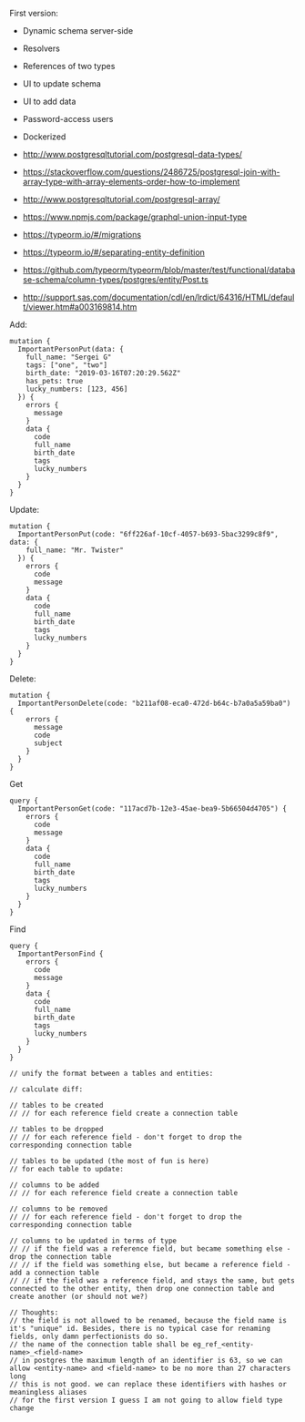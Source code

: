 First version:
* Dynamic schema server-side
* Resolvers
* References of two types
* UI to update schema
* UI to add data
* Password-access users
* Dockerized

* http://www.postgresqltutorial.com/postgresql-data-types/
* https://stackoverflow.com/questions/2486725/postgresql-join-with-array-type-with-array-elements-order-how-to-implement
* http://www.postgresqltutorial.com/postgresql-array/
* https://www.npmjs.com/package/graphql-union-input-type
* https://typeorm.io/#/migrations

* https://typeorm.io/#/separating-entity-definition
* https://github.com/typeorm/typeorm/blob/master/test/functional/database-schema/column-types/postgres/entity/Post.ts
* http://support.sas.com/documentation/cdl/en/lrdict/64316/HTML/default/viewer.htm#a003169814.htm

Add:
~~~~
mutation {
  ImportantPersonPut(data: {
    full_name: "Sergei G"
    tags: ["one", "two"]
    birth_date: "2019-03-16T07:20:29.562Z"
    has_pets: true
    lucky_numbers: [123, 456]
  }) {
    errors {
      message
    }
    data {
      code
      full_name
      birth_date
      tags
      lucky_numbers
    }
  }
}
~~~~

Update:
~~~~
mutation {
  ImportantPersonPut(code: "6ff226af-10cf-4057-b693-5bac3299c8f9", data: {
    full_name: "Mr. Twister"
  }) {
    errors {
      code
      message
    }
    data {
      code
      full_name
      birth_date
      tags
      lucky_numbers
    }
  }
}
~~~~

Delete:
~~~~
mutation {
  ImportantPersonDelete(code: "b211af08-eca0-472d-b64c-b7a0a5a59ba0") {
    errors {
      message
      code
      subject
    }
  }
}
~~~~

Get
~~~~
query {
  ImportantPersonGet(code: "117acd7b-12e3-45ae-bea9-5b66504d4705") {
    errors {
      code
      message
    }
    data {
      code
      full_name
      birth_date
      tags
      lucky_numbers
    }
  }
}
~~~~

Find
~~~~
query {
  ImportantPersonFind {
    errors {
      code
      message
    }
    data {
      code
      full_name
      birth_date
      tags
      lucky_numbers
    }
  }
}
~~~~

~~~~
// unify the format between a tables and entities:

// calculate diff:

// tables to be created
// // for each reference field create a connection table

// tables to be dropped
// // for each reference field - don't forget to drop the corresponding connection table

// tables to be updated (the most of fun is here)
// for each table to update:

// columns to be added
// // for each reference field create a connection table

// columns to be removed
// // for each reference field - don't forget to drop the corresponding connection table

// columns to be updated in terms of type
// // if the field was a reference field, but became something else - drop the connection table
// // if the field was something else, but became a reference field - add a connection table
// // if the field was a reference field, and stays the same, but gets connected to the other entity, then drop one connection table and create another (or should not we?)

// Thoughts:
// the field is not allowed to be renamed, because the field name is it's "unique" id. Besides, there is no typical case for renaming fields, only damn perfectionists do so.
// the name of the connection table shall be eg_ref_<entity-name>_<field-name>
// in postgres the maximum length of an identifier is 63, so we can allow <entity-name> and <field-name> to be no more than 27 characters long
// this is not good. we can replace these identifiers with hashes or meaningless aliases
// for the first version I guess I am not going to allow field type change
~~~~
